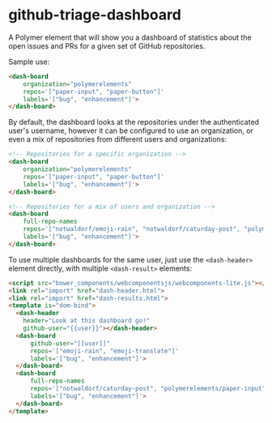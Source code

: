 # github-triage-dashboard

A Polymer element that will show you a dashboard of statistics about
the open issues and PRs for a given set of GitHub repositories.

Sample use:
```html
<dash-board
    organization="polymerelements"
    repos='["paper-input", "paper-button"]'
    labels='["bug", "enhancement"]'>
</dash-board>
```

By default, the dashboard looks at the repositories under the authenticated
user's username, however it can be configured to use an organization, or even
a mix of repositories from different users and organizations:

```html
<!-- Repositories for a specific organization -->
<dash-board
    organization="polymerelements"
    repos='["paper-input", "paper-button"]'
    labels='["bug", "enhancement"]'>
</dash-board>

<!-- Repositories for a mix of users and organization -->
<dash-board
    full-repo-names
    repos='["notwaldorf/emoji-rain", "notwaldorf/caturday-post", "polymerelements/paper-input", "jquery/jquery"]'
    labels='["bug", "enhancement"]'>
</dash-board>
```

To use multiple dashboards for the same user, just use the `<dash-header>`
element directly, with multiple `<dash-result>` elements:

```html
<script src="bower_components/webcomponentsjs/webcomponents-lite.js"></script>
<link rel="import" href="dash-header.html">
<link rel="import" href="dash-results.html">
<template is="dom-bind">
  <dash-header
    header="Look at this dashboard go!"
    github-user="{{user}}"></dash-header>
  <dash-board
      github-user="[[user]]"
      repos='["emoji-rain", "emoji-translate"]'
      labels='["bug", "enhancement"]'>
  </dash-board>
  <dash-board
      full-repo-names
      repos='["notwaldorf/caturday-post", "polymerelements/paper-input", "jquery/jquery"]'
      labels='["bug", "enhancement"]'>
  </dash-board>
</template>
```
